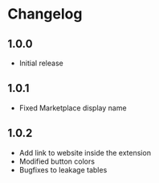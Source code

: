 # Changelog

## 1.0.0

- Initial release

## 1.0.1

- Fixed Marketplace display name

## 1.0.2

- Add link to website inside the extension
- Modified button colors
- Bugfixes to leakage tables